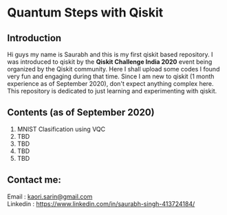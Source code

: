 # Quantum Steps with Qiskit

## Introduction
Hi guys my name is Saurabh and this is my first qiskit based repository. I was introduced to qiskit by the **Qiskit Challenge India 2020** event being organized by the Qiskit community. Here I shall upload some codes I found very fun and engaging during that time. Since I am new to qiskit (1 month experience as of September 2020), don't expect anything complex here. 
This repository is dedicated to just learning and experimenting with qiskit.

## Contents (as of September 2020)
1. MNIST Clasification using VQC
2. TBD
3. TBD
4. TBD
5. TBD

## Contact me:
Email    : kaori.sarin@gmail.com<br>
Linkedin : https://www.linkedin.com/in/saurabh-singh-413724184/
